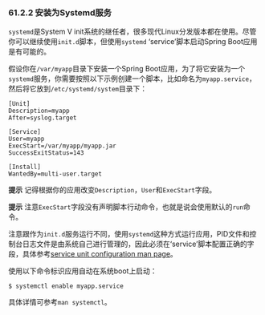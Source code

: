 ### 61.2.2 安装为Systemd服务

`systemd`是System V init系统的继任者，很多现代Linux分发版本都在使用。尽管你可以继续使用`init.d`脚本，但使用`systemd` ‘service’脚本启动Spring Boot应用是有可能的。

假设你在`/var/myapp`目录下安装一个Spring Boot应用，为了将它安装为一个`systemd`服务，你需要按照以下示例创建一个脚本，比如命名为`myapp.service`，然后将它放到`/etc/systemd/system`目录下：
```shell
[Unit]
Description=myapp
After=syslog.target

[Service]
User=myapp
ExecStart=/var/myapp/myapp.jar
SuccessExitStatus=143

[Install]
WantedBy=multi-user.target
```
**提示** 记得根据你的应用改变`Description`，`User`和`ExecStart`字段。

**提示** 注意`ExecStart`字段没有声明脚本行动命令，也就是说会使用默认的`run`命令。

注意跟作为`init.d`服务运行不同，使用`systemd`这种方式运行应用，PID文件和控制台日志文件是由系统自己进行管理的，因此必须在‘service’脚本配置正确的字段，具体参考[service unit configuration man page](https://www.freedesktop.org/software/systemd/man/systemd.service.html)。

使用以下命令标识应用自动在系统boot上启动：
```shell
$ systemctl enable myapp.service
```
具体详情可参考`man systemctl`。
